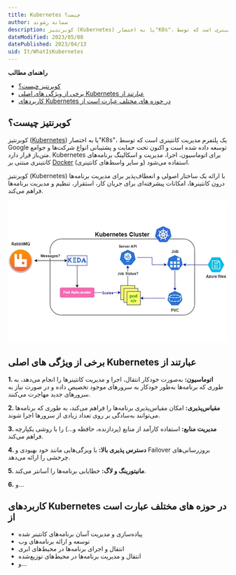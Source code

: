 ```yaml
---
title: Kubernetes چیست؟
author: سمانه رشوند
description: کوبرنتیز (Kubernetes) یا به اختصار"K8s"، یک پلتفرم مدیریت کانتینری است که توسط Google توسعه داده شده است 
dateModified: 2023/05/08 
datePublished: 2023/04/13   
uid: It/WhatIsKubernetes
---
```

**راهنمای مطالب**

- [کوبرنتیز چیست؟](#کوبرنتیز-چیست؟)
- [برخی از ویژگی های اصلی Kubernetes عبارتند از](#برخی-از-ویژگی-های-اصلی-kubernetes-عبارتند-از)
- [کاربردهای Kubernetes در حوزه های مختلف عبارت است از](#کاربردهای-kubernetes-در-حوزه-های-مختلف-عبارت-است-از)

## کوبرنتیز چیست؟
کوبرنتیز ([Kubernetes](https://kubernetes.io/)) یا به اختصار"K8s"، یک پلتفرم مدیریت کانتینری است که توسط Google توسعه داده شده است و اکنون تحت حمایت و پشتیبانی انواع شرکت‌ها و جوامع متن‌باز قرار دارد. Kubernetes برای اتوماسیون، اجرا، مدیریت و اسکالینگ برنامه‌های کانتینری مبتنی بر [Docker](https://www.hooshkar.com/Wiki/InformationTechnology/WhatIsDocker) (و سایر واسط‌های کانتینری) استفاده می‌شود.

کوبرنتیز (Kubernetes) با ارائه یک ساختار اصولی و انعطاف‌پذیر برای مدیریت برنامه‌ها درون کانتینرها، امکانات پیشرفته‌ای برای جریان کار، استقرار، تنظیم و مدیریت برنامه‌ها فراهم می‌کند. 

!["Kubernetes"](./Images/Kubernetes.webp)

## برخی از ویژگی های اصلی Kubernetes عبارتند از

**1. اتوماسیون:** به‌صورت خودکار انتقال، اجرا و مدیریت کانتینرها را انجام می‌دهد، به طوری که برنامه‌ها به‌طور خودکار به سرورهای موجود تخصیص داده و در صورت نیاز به سرورهای جدید مهاجرت می‌کنند.

**2. مقیاس‌پذیری:** امکان مقیاس‌پذیری برنامه‌ها را فراهم می‌کند، به طوری که برنامه‌ها می‌توانند به‌سادگی بر روی تعداد زیادی از سرورها اجرا شوند.

**3. مدیریت منابع:** استفاده کارآمد از منابع (پردازنده، حافظه و...) را با روشی یکپارچه فراهم می‌کند.

**4. دسترس پذیری بالا:** با ویزگی‌هایی مانند خود بهبودی و Failover بروزرسانی‌های چرخشی را ارائه می‌دهد.

**5. مانیتورینگ و لاگ:** خطایابی برنامه‌ها را آسانتر می‌کند.

**6.** و...


## کاربردهای Kubernetes در حوزه های مختلف عبارت است از

* پیاده‌سازی و مدیریت آسان برنامه‌های کانتینر شده
* توسعه و ارائه برنامه‌های وب
* انتقال و اجرای برنامه‌ها در محیط‌های ابری
* انتقال و مدیریت برنامه‌ها در محیط‌های توزیع‌شده
* و...


[کوبرنتیز چیست؟]: #بلیزر-چیست
[برخی از ویژگی های اصلی Kubernetes عبارتند از]: #برخی-از-ویژگی-های-اصلی-Kubernetes-عبارتند-از
[کاربردهای Kubernetes در حوزه های مختلف عبارت است از]: #کاربردهای-Kubernetes-در-حوزه-های-مختلف-عبارت-است-از